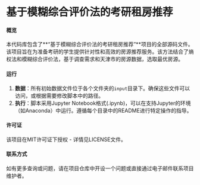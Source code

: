 # 基于模糊综合评价法的考研租房推荐

#### 概览
本代码库包含了**“基于模糊综合评价法的考研租房推荐”**项目的全部源码文件。该项目旨在为准备考研的学生提供针对性和高效的房源推荐服务。该方法结合了熵权法和模糊综合评价法，基于调查需求和天津市的房源数据，选取最优房源。

#### 运行
1. **数据**：所有初始数据文件位于各个文件夹的`input`目录下。确保这些文件可以访问，或根据需要修改脚本中的路径。
2. **执行**：脚本采用Jupyter Notebook格式(.ipynb)，可以在支持Jupyter的环境（如Anaconda）中运行。遵循每个目录中的README进行特定操作的指导。

#### 许可证
该项目在MIT许可证下授权 - 详情见LICENSE文件。

#### 联系方式
如有更多查询或问题，请在项目仓库中开设一个问题或直接通过电子邮件联系项目维护者。
